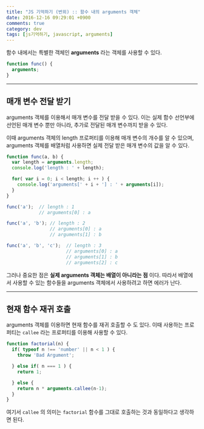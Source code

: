 ```yaml
---
title: "JS 기억하기 (번외) :: 함수 내의 arguments 객체"
date: 2016-12-16 09:29:01 +0900
comments: true
category: dev
tags: [js기억하기, javascript, arguments]
---
```


함수 내에서는 특별한 객체인 **arguments** 라는 객체를 사용할 수 있다.  

```js
function func() {
  arguments;
}
```

---

## 매개 변수 전달 받기

arguments 객체를 이용해서 매개 변수를 전달 받을 수 있다.
이는 실제 함수 선언부에 선언된 매개 변수 뿐만 아니라, 추가로 전달된 매개 변수까지 받을 수 있다.

이때 arguments 객체의 length 프로퍼티를 이용해 매개 변수의 개수를 알 수 있으며,
arguments 객체를 배열처럼 사용하면 실제 전달 받은 매개 변수의 값을 알 수 있다.

```js
function func(a, b) {
  var length = arguments.length;
  console.log('length : ' + length);

  for( var i = 0; i < length; i ++ ) {
    console.log('arguments[' + i + '] : ' + arguments[i]);
  }
}

func('a');  // length : 1
            // arguments[0] : a

func('a', 'b'); // length : 2
                // arguments[0] : a
                // arguments[1] : b

func('a', 'b', 'c');  // length : 3
                      // arguments[0] : a
                      // arguments[1] : b
                      // arguments[2] : c
```

그러나 중요한 점은 **실제 arguments 객체는 배열이 아니라는 점** 이다.
따라서 배열에서 사용할 수 있는 함수들을 arguments 객체에서 사용하려고 하면 에러가 난다.

---

## 현재 함수 재귀 호출
arguments 객체를 이용하면 현재 함수를 재귀 호출할 수 도 있다.
이때 사용하는 프로퍼티는 `callee` 라는 프로퍼티를 이용해 사용할 수 있다.

```js
function factorial(n) {
  if( typeof n !== 'number' || n < 1 ) {
    throw 'Bad Argument';

  } else if( n === 1 ) {
    return 1;

  } else {
    return n * arguments.callee(n-1);
  }
}
```

여기서 `callee` 의 의미는 `factorial` 함수를 그대로 호출하는 것과 동일하다고 생각하면 된다.

